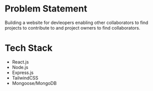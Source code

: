 # Problem Statement
Building a website for devleopers  enabling other collaborators to find projects to contribute to and project owners to find collaborators.

# Tech Stack
<ul>
  <li>React.js</li>
  <li>Node.js</li>
  <li>Express.js</li>
  <li>TailwindCSS</li>
  <li>Mongoose/MongoDB</li>
</ul>
